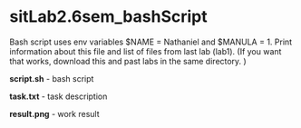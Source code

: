 # sitLab2.6sem_bashScript
Bash script uses env variables $NAME = Nathaniel and $MANULA = 1. Print information about this file and list of files from last lab (lab1). (If you want that works, download this and past labs in the same directory. )


**script.sh** - bash script


**task.txt** - task description


**result.png** - work result
